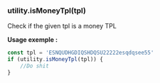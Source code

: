 ### utility.isMoneyTpl(tpl)

Check if the given tpl is a money TPL

**Usage exemple :**
```js
const tpl = 'ESNQUDHGDIQSHDQSU22222esqdqsee55'
if (utility.isMoneyTpl(tpl)) {
    //Do shit
}
```